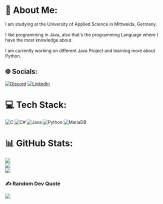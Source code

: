 # 💫 About Me:
I am studying at the University of Applied Science in Mittweida, Germany.<br><br>I like programming in Java, also that's the programming Language where I have the most knowledge about.<br><br>I am currently working on different Java Project and learning more about Python.


## 🌐 Socials:
[![Discord](https://img.shields.io/badge/Discord-%237289DA.svg?logo=discord&logoColor=white)](htttps://discord.gg/htttps://discord.gg/https://discord.gg/Pk2SGAgcrp) [![LinkedIn](https://img.shields.io/badge/LinkedIn-%230077B5.svg?logo=linkedin&logoColor=white)](https://linkedin.com/in/lukas-reuschel-5a1a21254) 

# 💻 Tech Stack:
![C](https://img.shields.io/badge/c-%2300599C.svg?style=flat&logo=c&logoColor=white) ![C#](https://img.shields.io/badge/c%23-%23239120.svg?style=flat&logo=c-sharp&logoColor=white) ![Java](https://img.shields.io/badge/java-%23ED8B00.svg?style=flat&logo=java&logoColor=white) ![Python](https://img.shields.io/badge/python-3670A0?style=flat&logo=python&logoColor=ffdd54) ![MariaDB](https://img.shields.io/badge/MariaDB-003545?style=flat&logo=mariadb&logoColor=white)
# 📊 GitHub Stats:
![](https://github-readme-stats.vercel.app/api?username=Luggarythmus&theme=monokai&hide_border=false&include_all_commits=true&count_private=false)<br/>
![](https://github-readme-streak-stats.herokuapp.com/?user=Luggarythmus&theme=monokai&hide_border=false)<br/>
![](https://github-readme-stats.vercel.app/api/top-langs/?username=Luggarythmus&theme=monokai&hide_border=false&include_all_commits=true&count_private=false&layout=compact)

### ✍️ Random Dev Quote
![](https://quotes-github-readme.vercel.app/api?type=horizontal&theme=gruvbox)

<!-- Proudly created with GPRM ( https://gprm.itsvg.in ) -->
